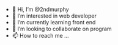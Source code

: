 - 👋 Hi, I’m @2ndmurphy
- 👀 I’m interested in web developer 
- 🌱 I’m currently learning front end
- 💞️ I’m looking to collaborate on program
- 📫 How to reach me ...

<!---
2ndmurphy/2ndmurphy is a ✨ special ✨ repository because its `README.md` (this file) appears on your GitHub profile.
You can click the Preview link to take a look at your changes.
--->
